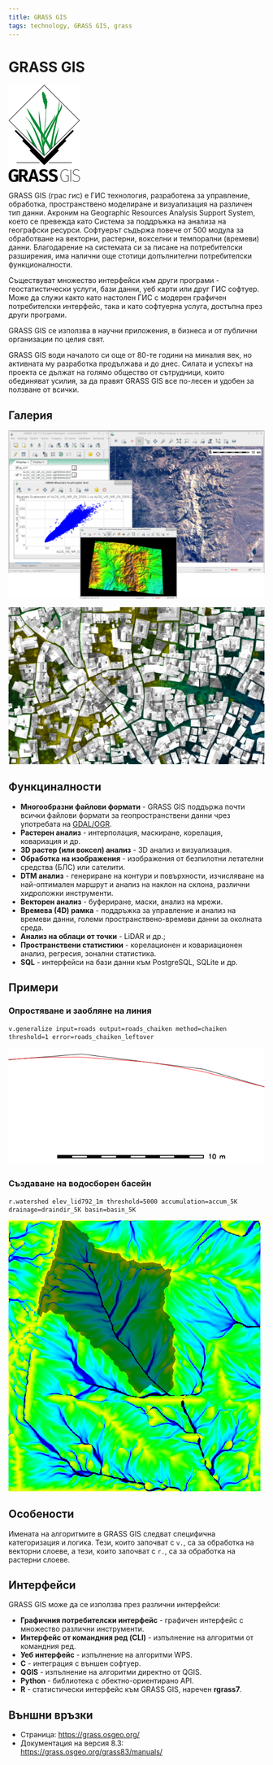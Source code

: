 ```yaml
---
title: GRASS GIS
tags: technology, GRASS GIS, grass
---
```


# GRASS GIS

![GRASS GIS лого](./img/grassgis_logo.svg)

GRASS GIS (грас гис) е ГИС технология, разработена за управление, обработка, пространствено моделиране и визуализация на различен тип данни.
Акроним на Geographic Resources Analysis Support System, което се превежда като Система за поддръжка на анализа на географски ресурси.
Софтуерът съдържа повече от 500 модула за обработване на векторни, растерни, вокселни и темпорални (времеви) данни.
Благодарение на системата си за писане на потребителски разширения, има налични още стотици допълнителни потребителски функционалности.

Съществуват множество интерфейси към други програми - геостатистически услуги, бази данни, уеб карти или друг ГИС софтуер.
Може да служи както като настолен ГИС с модерен графичен потребителски интерфейс, така и като софтуерна услуга, достъпна през други програми.

GRASS GIS се използва в научни приложения, в бизнеса и от публични организации по целия свят.

GRASS GIS води началото си още от 80-те години на миналия век, но активната му разработка продължава и до днес.
Силата и успехът на проекта се дължат на голямо общество от сътрудници, които обединяват усилия, за да правят GRASS GIS все по-лесен и удобен за ползване от всички.


## Галерия

![Графичен интерфейс на GRASS GIS](./img/grassgis_gui.png)

![Фотограметричен анализ с GRASS GIS](./img/grassgis_odm_surf_icw.png)


## Функциналности

- **Многообразни файлови формати** - GRASS GIS поддържа почти всички файлови формати за геопространствени данни чрез употребата на [GDAL/OGR](./gdal.md).
- **Растерен анализ** - интерполация, маскиране, корелация, ковариация и др.
- **3D растер (или воксел) анализ** - 3D анализ и визуализация.
- **Обработка на изображения** - изображения от безпилотни летателни средства (БЛС) или сателити.
- **DTM анализ** - генериране на контури и повърхности, изчисляване на най-оптимален маршрут и анализ на наклон на склона, различни хидроложки инструменти.
- **Векторен анализ** - буфериране, маски, анализ на мрежи.
- **Времева (4D) рамка** - поддръжка за управление и анализ на времеви данни, големи пространствено-времеви данни за околната среда.
- **Анализ на облаци от точки** - LiDAR и др.;
- **Пространствени статистики** - корелационен и ковариационен анализ, регресия, зонални статистика.
- **SQL** - интерфейси на бази данни към PostgreSQL, SQLite и др.


## Примери

### Опростяване и заобляне на линия

```
v.generalize input=roads output=roads_chaiken method=chaiken threshold=1 error=roads_chaiken_leftover
```

![Опростена и заоблена линия](./img/grassgis_v_generalize_smooth.png)


### Създаване на водосборен басейн

```
r.watershed elev_lid792_1m threshold=5000 accumulation=accum_5K drainage=draindir_5K basin=basin_5K
```

![Създаване на водосборен басейн](./img/grassgis_r_watershed.png)


## Особености

Имената на алгоритмите в GRASS GIS следват специфична категоризация и логика.
Тези, които започват с `v.`, са за обработка на векторни слоеве, а тези, които започват с `r.`, са за обработка на растерни слоеве.


## Интерфейси

GRASS GIS може да се използва през различни интерфейси:

- **Графичния потребителски интерфейс** - графичен интерфейс с множество различни инструменти.
- **Интерфейс от командния ред (CLI)** - изпълнение на алгоритми от командния ред.
- **Уеб интерфейс** - изпълнение на алгоритми WPS.
- **C** - интеграция с външен софтуер.
- **QGIS** - изпълнение на алгоритми директно от QGIS.
- **Python** - библиотека с обектно-ориентирано API.
- **R** - статистически интерфейс към GRASS GIS, наречен **rgrass7**.


## Външни връзки

- Страница: https://grass.osgeo.org/
- Документация на версия 8.3: https://grass.osgeo.org/grass83/manuals/
